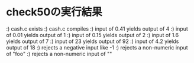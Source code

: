 # check50の実行結果

:) cash.c exists
:) cash.c compiles
:) input of 0.41 yields output of 4
:) input of 0.01 yields output of 1
:) input of 0.15 yields output of 2
:) input of 1.6 yields output of 7
:) input of 23 yields output of 92
:) input of 4.2 yields output of 18
:) rejects a negative input like -1
:) rejects a non-numeric input of "foo"
:) rejects a non-numeric input of ""